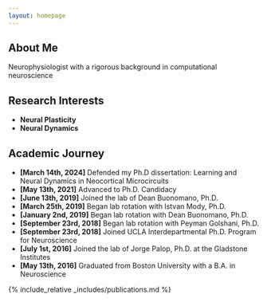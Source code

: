 ```yaml
---
layout: homepage
---
```


## About Me

Neurophysiologist with a rigorous background in computational neuroscience

## Research Interests

- **Neural Plasticity** 
- **Neural Dynamics** 

## Academic Journey

- **[March 14th, 2024]** Defended my Ph.D dissertation: Learning and Neural Dynamics in Neocortical Microcircuits
- **[May 13th, 2021]** Advanced to Ph.D. Candidacy
- **[June 13th, 2019]** Joined the lab of Dean Buonomano, Ph.D.
- **[March 25th, 2019]** Began lab rotation with Istvan Mody, Ph.D.
- **[January 2nd, 2019]** Began lab rotation with Dean Buonomano, Ph.D.
- **[September 23rd, 2018]** Began lab rotation with Peyman Golshani, Ph.D.
- **[September 23rd, 2018]** Joined UCLA Interdepartmental Ph.D. Program for Neuroscience
- **[July 1st, 2016]** Joined the lab of Jorge Palop, Ph.D. at the Gladstone Institutes 
- **[May 13th, 2016]** Graduated from Boston University with a B.A. in Neuroscience


{% include_relative _includes/publications.md %}

